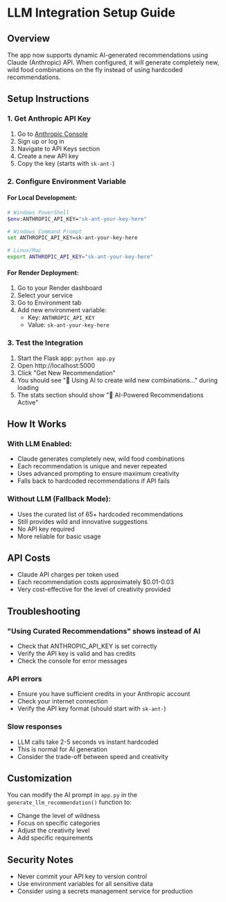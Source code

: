 # LLM Integration Setup Guide

## Overview
The app now supports dynamic AI-generated recommendations using Claude (Anthropic) API. When configured, it will generate completely new, wild food combinations on the fly instead of using hardcoded recommendations.

## Setup Instructions

### 1. Get Anthropic API Key
1. Go to [Anthropic Console](https://console.anthropic.com/)
2. Sign up or log in
3. Navigate to API Keys section
4. Create a new API key
5. Copy the key (starts with `sk-ant-`)

### 2. Configure Environment Variable

#### For Local Development:
```bash
# Windows PowerShell
$env:ANTHROPIC_API_KEY="sk-ant-your-key-here"

# Windows Command Prompt
set ANTHROPIC_API_KEY=sk-ant-your-key-here

# Linux/Mac
export ANTHROPIC_API_KEY="sk-ant-your-key-here"
```

#### For Render Deployment:
1. Go to your Render dashboard
2. Select your service
3. Go to Environment tab
4. Add new environment variable:
   - Key: `ANTHROPIC_API_KEY`
   - Value: `sk-ant-your-key-here`

### 3. Test the Integration
1. Start the Flask app: `python app.py`
2. Open http://localhost:5000
3. Click "Get New Recommendation"
4. You should see "🤖 Using AI to create wild new combinations..." during loading
5. The stats section should show "🤖 AI-Powered Recommendations Active"

## How It Works

### With LLM Enabled:
- Claude generates completely new, wild food combinations
- Each recommendation is unique and never repeated
- Uses advanced prompting to ensure maximum creativity
- Falls back to hardcoded recommendations if API fails

### Without LLM (Fallback Mode):
- Uses the curated list of 65+ hardcoded recommendations
- Still provides wild and innovative suggestions
- No API key required
- More reliable for basic usage

## API Costs
- Claude API charges per token used
- Each recommendation costs approximately $0.01-0.03
- Very cost-effective for the level of creativity provided

## Troubleshooting

### "Using Curated Recommendations" shows instead of AI
- Check that ANTHROPIC_API_KEY is set correctly
- Verify the API key is valid and has credits
- Check the console for error messages

### API errors
- Ensure you have sufficient credits in your Anthropic account
- Check your internet connection
- Verify the API key format (should start with `sk-ant-`)

### Slow responses
- LLM calls take 2-5 seconds vs instant hardcoded
- This is normal for AI generation
- Consider the trade-off between speed and creativity

## Customization

You can modify the AI prompt in `app.py` in the `generate_llm_recommendation()` function to:
- Change the level of wildness
- Focus on specific categories
- Adjust the creativity level
- Add specific requirements

## Security Notes
- Never commit your API key to version control
- Use environment variables for all sensitive data
- Consider using a secrets management service for production
